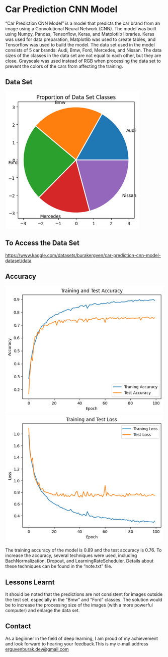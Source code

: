
# Car Prediction CNN Model

“Car Prediction CNN Model” is a model that predicts the car brand from an image using a Convolutional Neural Network (CNN). The model was built using Numpy, Pandas, Tensorflow, Keras, and Matplotlib libraries. Keras was used for data preparation, Matplotlib was used to create tables, and Tensorflow was used to build the model. The data set used in the model consists of 5 car brands: Audi, Bmw, Ford, Mercedes, and Nissan. The data sizes of the classes in the data set are not equal to each other, but they are close. Grayscale was used instead of RGB when processing the data set to prevent the colors of the cars from affecting the training.


## Data Set

![Pie Graph](output2.png)

## To Access the Data Set

https://www.kaggle.com/datasets/burakergven/car-prediction-cnn-model-dataset/data

## Accuracy

![Training and Test Accuracy And Loss Graph](output.png)
![](output1.png)


The training accuracy of the model is 0.89 and the test accuracy is 0.76. To increase the accuracy, several techniques were used, including BachNormalization, Dropout, and LearningRateScheduler. Details about these techniques can be found in the “note.txt” file.

  
## Lessons Learnt

It should be noted that the predictions are not consistent for images outside the test set, especially in the “Bmw” and “Ford” classes. The solution would be to increase the processing size of the images (with a more powerful computer) and enlarge the data set.

  
## Contact 

As a beginner in the field of deep learning, I am proud of my achievement and look forward to hearing your feedback.This is my e-mail address erguvenburak.dev@gmail.com 

  
